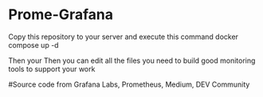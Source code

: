 # Prome-Grafana

Copy this repository to your server and execute this command
docker compose up -d

Then your Then you can edit all the files you need to build good monitoring tools to support your work


#Source code from Grafana Labs, Prometheus, Medium, DEV Community
